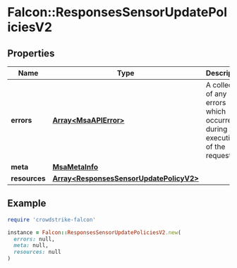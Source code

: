 # Falcon::ResponsesSensorUpdatePoliciesV2

## Properties

| Name | Type | Description | Notes |
| ---- | ---- | ----------- | ----- |
| **errors** | [**Array&lt;MsaAPIError&gt;**](MsaAPIError.md) | A collection of any errors which occurred during execution of the request |  |
| **meta** | [**MsaMetaInfo**](MsaMetaInfo.md) |  |  |
| **resources** | [**Array&lt;ResponsesSensorUpdatePolicyV2&gt;**](ResponsesSensorUpdatePolicyV2.md) |  |  |

## Example

```ruby
require 'crowdstrike-falcon'

instance = Falcon::ResponsesSensorUpdatePoliciesV2.new(
  errors: null,
  meta: null,
  resources: null
)
```


